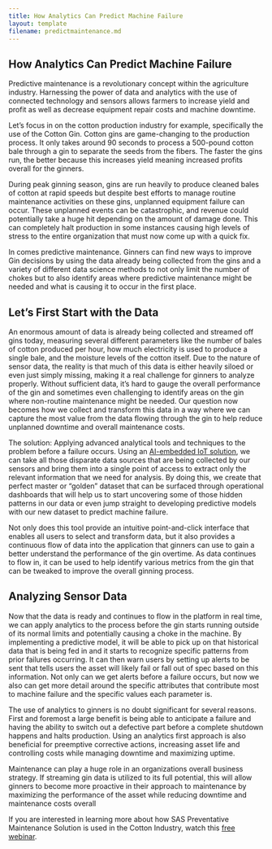 ```yaml
---
title: How Analytics Can Predict Machine Failure
layout: template
filename: predictmaintenance.md
--- 
```


## How Analytics Can Predict Machine Failure

Predictive maintenance is a revolutionary concept within the agriculture industry. Harnessing the power of data and analytics with the use of connected technology and sensors allows farmers to increase yield and profit as well as decrease equipment repair costs and machine downtime.  

Let’s focus in on the cotton production industry for example, specifically the use of the Cotton Gin. Cotton gins are game-changing to the production process. It only takes around 90 seconds to process a 500-pound cotton bale through a gin to separate the seeds from the fibers. The faster the gins run, the better because this increases yield meaning increased profits overall for the ginners.

During peak ginning season, gins are run heavily to produce cleaned bales of cotton at rapid speeds but despite best efforts to manage routine maintenance activities on these gins, unplanned equipment failure can occur. These unplanned events can be catastrophic, and revenue could potentially take a huge hit depending on the amount of damage done. This can completely halt production in some instances causing high levels of stress to the entire organization that must now come up with a quick fix. 

In comes predictive maintenance. Ginners can find new ways to improve Gin decisions by using the data already being collected from the gins and a variety of different data science methods to not only limit the number of chokes but to also identify areas where predictive maintenance might be needed and what is causing it to occur in the first place. 

## Let’s First Start with the Data
An enormous amount of data is already being collected and streamed off gins today, measuring several different parameters like the number of bales of cotton produced per hour, how much electricity is used to produce a single bale, and the moisture levels of the cotton itself. Due to the nature of sensor data, the reality is that much of this data is either heavily siloed or even just simply missing, making it a real challenge for ginners to analyze properly. Without sufficient data, it’s hard to gauge the overall performance of the gin and sometimes even challenging to identify areas on the gin where non-routine maintenance might be needed. Our question now becomes how we collect and transform this data in a way where we can capture the most value from the data flowing through the gin to help reduce unplanned downtime and overall maintenance costs.

The solution: Applying advanced analytical tools and techniques to the problem before a failure occurs. Using an [AI-embedded IoT solution](https://www.sas.com/content/dam/SAS/documents/product-collateral/fact-sheets/en/sas-analytics-for-iot-108219.pdf), we can take all those disparate data sources that are being collected by our sensors and bring them into a single point of access to extract only the relevant information that we need for analysis. By doing this, we create that perfect master or “golden” dataset that can be surfaced through operational dashboards that will help us to start uncovering some of those hidden patterns in our data or even jump straight to developing predictive models with our new dataset to predict machine failure.  

Not only does this tool provide an intuitive point-and-click interface that enables all users to select and transform data, but it also provides a continuous flow of data into the application that ginners can use to gain a better understand the performance of the gin overtime. As data continues to flow in, it can be used to help identify various metrics from the gin that can be tweaked to improve the overall ginning process.

## Analyzing Sensor Data
Now that the data is ready and continues to flow in the platform in real time, we can apply analytics to the process before the gin starts running outside of its normal limits and potentially causing a choke in the machine. By implementing a predictive model, it will be able to pick up on that historical data that is being fed in and it starts to recognize specific patterns from prior failures occurring. It can then warn users by setting up alerts to be sent that tells users the asset will likely fail or fall out of spec based on this information. Not only can we get alerts before a failure occurs, but now we also can get more detail around the specific attributes that contribute most to machine failure and the specific values each parameter is.  

The use of analytics to ginners is no doubt significant for several reasons.  First and foremost a large benefit is being able to anticipate a failure and having the ability to switch out a defective part before a complete shutdown happens and halts production. Using an analytics first approach is also beneficial for preemptive corrective actions, increasing asset life and controlling costs while managing downtime and maximizing uptime.  

Maintenance can play a huge role in an organizations overall business strategy. If streaming gin data is utilized to its full potential, this will allow ginners to become more proactive in their approach to maintenance by maximizing the performance of the asset while reducing downtime and maintenance costs overall 


If you are interested in learning more about how SAS Preventative Maintenance Solution is used in the Cotton Industry, watch this [free webinar](https://www.sas.com/en_us/webinars/machine-failure.html). 

